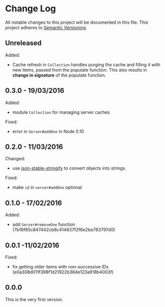 
# Change Log

All notable changes to this project will be documented in this file.
This project adheres to [Semantic Versioning](http://semver.org/).


## Unreleased

Added:

* Cache refresh in `Collection` handles purging the cache and filling it with
  new items, passed from the populate function. This also results in
  **change in signature** of the populate function.


## 0.3.0 - 19/03/2016

Added:

* module `Collection` for managing server caches

Fixed:

* error in `Server#addOne` in Node 0.10


## 0.2.0 - 11/03/2016

Changed:

* use [json-stable-stringify](https://github.com/substack/json-stable-stringify)
  to convert objects into strings.

Fixed:

* make `id` in `server#addOne` optional


## 0.1.0 - 17/02/2016

Added:

* add `Server#removeOne` function (7b16f85c847442cb8c414837f2f6e2be783797d0)


## 0.0.1 -11/02/2016

Fixed:

* fix getting older items with non-successive IDs (e0a308d011f398f1d21922b384e123a918b4003f)


## 0.0.0

This is the very first version.
